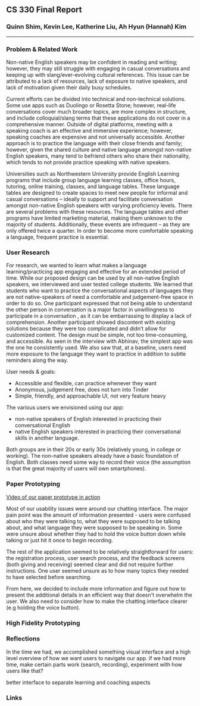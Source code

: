 ## CS 330 Final Report

### Quinn Shim, Kevin Lee, Katherine Liu, Ah Hyun (Hannah) Kim

---

### Problem & Related Work

Non-native English speakers may be confident in reading and writing; however, they may still struggle with engaging in casual conversations and keeping up with slang/ever-evolving cultural references. This issue can be attributed to a lack of resources, lack of exposure to native speakers, and lack of motivation given their daily busy schedules. 

Current efforts can be divided into technical and non-technical solutions. Some use apps such as Duolingo or Rosetta Stone; however, real-life conversations cover much broader topics, are more complex in structure, and include colloquial/slang terms that these applications do not cover in a comprehensive manner. Outside of digital platforms, meeting with a speaking coach is an effective and immersive experience; however, speaking coaches are expensive and not universally accessible. Another approach is to practice the language with their close friends and family; however, given the shared culture and native language amongst non-native English speakers, many tend to befriend others who share their nationality, which tends to not provide practice speaking with native speakers. 

Universities such as Northwestern University provide English Learning programs that include group language learning classes, office hours, tutoring, online training, classes, and language tables. These language tables are designed to create spaces to meet new people for informal and casual conversations – ideally to support and facilitate conversation amongst non-native English speakers with varying proficiency levels. There are several problems with these resources. The language tables and other programs have limited marketing material, making them unknown to the majority of students. Additionally, these events are infrequent – as they are only offered twice a quarter. In order to become more comfortable speaking a language, frequent practice is essential. 

### User Research

For research, we wanted to learn what makes a language learning/practicing app engaging and effective for an extended period of time.  While our proposed design can be used by all non-native English speakers, we interviewed and user tested college students. We learned that students who want to practice the conversational aspects of languages they are not native-speakers of need a comfortable and judgement-free space in order to do so. One participant expressed that not being able to understand the other person in conversation is a major factor in unwillingness to participate in a conversation , as it can be embarrassing to display a lack of comprehension. Another participant showed discontent with existing solutions because they were too complicated and didn’t allow for customized content. The design must be simple, not too time-consuming, and accessible. As seen in the interview with Abhinav, the simplest app was the one he consistently used.  We also saw that, at a baseline, users need more exposure to the language they want to practice in addition to subtle reminders along the way. 

User needs & goals:
- Accessible and flexible, can practice whenever they want
- Anonymous, judgement free, does not turn into Tinder
- Simple, friendly, and approachable UI, not very feature heavy
  
The various users we envisioned using our app:
- non-native speakers of English interested in practicing their conversational English
- native English speakers interested in practicing their conversational skills in another language. 

Both groups are in their 20s or early 30s (relatively young, in college or working). The non-native speakers already have a basic foundation of English. Both classes need some way to record their voice (the assumption is that the great majority of users will own smartphones). 

### Paper Prototyping

[Video of our paper prototype in action](https://vimeo.com/391038108)

Most of our usability issues were around our chatting interface. The major pain point was the amount of information presented - users were confused about who they were talking to, what they were supposed to be talking about, and what language they were supposed to be speaking in. Some were unsure about whether they had to hold the voice button down while talking or just hit it once to begin recording. 

The rest of the application seemed to be relatively straightforward for users: the registration process, user search process, and the feedback screens (both giving and receiving) seemed clear and did not require further instructions. One user seemed unsure as to how many topics they needed to have selected before searching. 

From here, we decided to include more information and figure out how to present the additional details in an efficient way that doesn't overwhelm the user. We also need to consider how to make the chatting interface clearer (e.g holding the voice button). 

### High Fidelity Prototyping

### Reflections

In the time we had, we accomplished something visual interface and a high level overview of how we want users to navigate our app. if we had more time, make certain parts work (search, recording), experiment with how users like that?

better interface to separate learning and coaching aspects

### Links





